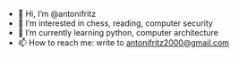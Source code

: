 - 👋 Hi, I’m @antonifritz
- 👀 I’m interested in chess, reading, computer security
- 🌱 I’m currently learning python, computer architecture
- 📫 How to reach me: write to antonifritz2000@gmail.com

<!---
antonifritz/antonifritz is a ✨ special ✨ repository because its `README.md` (this file) appears on your GitHub profile.
You can click the Preview link to take a look at your changes.
--->
